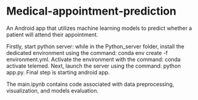 # Medical-appointment-prediction
An Android app that utilizes machine learning models to predict whether a patient will attend their appointment.

Firstly, start python server:
while in the Python_server folder, install the dedicated environment using the command: conda env create -f environment.yml.
Activate the environment with the command: conda activate telemed.
Next, launch the server using the command: python app.py.
Final step is starting android app.

The main.ipynb contains code associated with data preprocessing, visualization, and models evaluation.

